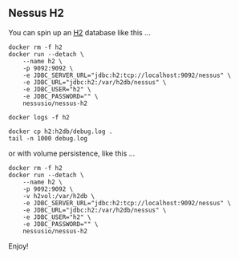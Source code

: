 ## Nessus H2

You can spin up an [H2](http://h2database.com) database like this ...

```
docker rm -f h2
docker run --detach \
    --name h2 \
    -p 9092:9092 \
    -e JDBC_SERVER_URL="jdbc:h2:tcp://localhost:9092/nessus" \
    -e JDBC_URL="jdbc:h2:/var/h2db/nessus" \
    -e JDBC_USER="h2" \
    -e JDBC_PASSWORD="" \
    nessusio/nessus-h2
    
docker logs -f h2

docker cp h2:h2db/debug.log .
tail -n 1000 debug.log
```

or with volume persistence, like this ... 

```
docker rm -f h2
docker run --detach \
    --name h2 \
    -p 9092:9092 \
    -v h2vol:/var/h2db \
    -e JDBC_SERVER_URL="jdbc:h2:tcp://localhost:9092/nessus" \
    -e JDBC_URL="jdbc:h2:/var/h2db/nessus" \
    -e JDBC_USER="h2" \
    -e JDBC_PASSWORD="" \
    nessusio/nessus-h2
```

Enjoy!
